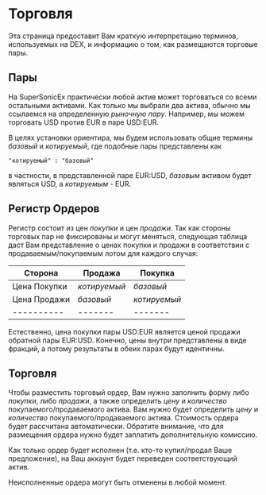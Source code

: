# Торговля

Эта страница предоставит Вам краткую интерпретацию терминов, используемых на DEX, и информацию о том, как размещаются торговые пары.

## Пары

На SuperSonicEx практически любой актив может торговаться со всеми остальными активами. Как только мы выбрали два актива, обычно мы ссылаемся на определенную *рыночную пару*. Например, мы можем торговать USD против EUR в паре USD:EUR.

В целях установки ориентира, мы будем использовать общие термины *базовый* и *котируемый*, где подобные пары представлены как

    "котируемый" : "базовый"
    

в частности, в представленной паре EUR:USD, *базовым* активом будет являться USD, а *котируемым* - EUR.

## Регистр Ордеров

Регистр состоит из цен *покупки* и цен *продажи*. Так как стороны торговых пар не фиксированы и могут меняться, следующая таблица даст Вам представление о ценах покупки и продажи в соответствии с продаваемым/покупаемым лотом для каждого случая:

| Сторона       | Продажа      | Покупка      |
| ------------- | ------------ | ------------ |
| Цена Покупки  | *котируемый* | *базовый*    |
| Цена Продажи  | *базовый*    | *котируемый* |
| \---\---\---- | \---\----    | \---\----    |

Естественно, цена покупки пары USD:EUR является ценой продажи обратной пары EUR:USD. Конечно, цены внутри представлены в виде фракций, а потому результаты в обеих парах будут идентичны.

## Торговля

Чтобы разместить торговый ордер, Вам нужно заполнить форму либо *покупки*, либо *продажи*, а также определить *цену* и *количество* покупаемого/продаваемого актива. Вам нужно будет определить *цену* и *количество* покупаемого/продаваемого актива. Стоимость ордера будет рассчитана автоматически. Обратите внимание, что для размещения ордера нужно будет заплатить дополнительную комиссию.

Как только ордер будет исполнен (т.е. кто-то купил/продал Ваше предложение), на Ваш аккаунт будет переведен соответствующий актив.

Неисполненные ордера могут быть отменены в любой момент.